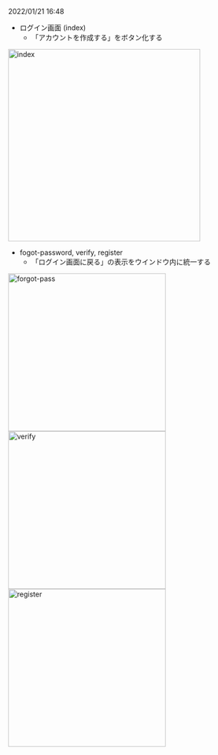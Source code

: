 2022/01/21 16:48
- ログイン画面 (index)
  - 「アカウントを作成する」をボタン化する
<img width="390" alt="index" src="https://user-images.githubusercontent.com/87065360/151087236-6fb80d21-1e37-4576-817c-874bea2a9d28.PNG">

- fogot-password, verify, register
  - 「ログイン画面に戻る」の表示をウインドウ内に統一する
<img width="320" alt="forgot-pass" src="https://user-images.githubusercontent.com/87065360/151087099-b7f1dfe0-82d0-477e-8baa-09daad8822e1.PNG">
<img width="320" alt="verify" src="https://user-images.githubusercontent.com/87065360/151087107-2f7540d7-88b1-42d5-9e32-1478cc78b037.PNG">
<img width="320" alt="register" src="https://user-images.githubusercontent.com/87065360/151087327-3f7518d5-6204-417d-a313-3f7dcb7af78b.PNG">
